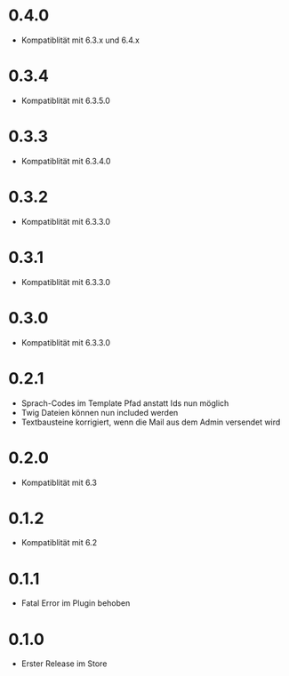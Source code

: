 # 0.4.0

* Kompatiblität mit 6.3.x und 6.4.x

# 0.3.4

* Kompatiblität mit 6.3.5.0

# 0.3.3

* Kompatiblität mit 6.3.4.0

# 0.3.2

* Kompatiblität mit 6.3.3.0

# 0.3.1

* Kompatiblität mit 6.3.3.0

# 0.3.0

* Kompatiblität mit 6.3.3.0

# 0.2.1

* Sprach-Codes im Template Pfad anstatt Ids nun möglich
* Twig Dateien können nun included werden
* Textbausteine korrigiert, wenn die Mail aus dem Admin versendet wird

# 0.2.0

* Kompatiblität mit 6.3

# 0.1.2

* Kompatiblität mit 6.2

# 0.1.1

* Fatal Error im Plugin behoben


# 0.1.0

* Erster Release im Store

